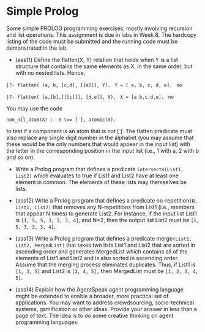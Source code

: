 Simple Prolog
=========================================

Some simple PROLOG programming exercises, mostly involving recursion and list operations. This assignment is due in labs in Week 8. The hardcopy listing of the code must be submitted and the running code must be demonstrated in the lab.


- (ass11) Define the flatten(X, Y) relation that holds when Y is a list structure that contains the same elements as X, in the same order, but with no nested lists. 
Hence,


`|?- flatten( [a, b, [c,d], [[e]]], Y). `
`Y = [ a, b, c, d, e]. `
`no`


`|?- flatten( [a,[b],[[[c]]], [d,e]], X). `
`X = [a,b,c,d,e]. `
`no`

You may use the code 


`non_nil_atom(X) :- X \== [ ], atomic(X). `


to test if a component is an atom that is not [ ]. The flatten predicate must also replace any single digit number in the alphabet (you may assume that these would be the only numbers that would appear in the input list) with the letter in the corresponding position in the input list (i.e., 1 with a, 2 with b and so on).


- Write a Prolog program that defines a predicate `intersects(List1, List2)` which evaluates to true if List1 and List2 have at least one element in common. The elements of these lists may themselves be lists.


- (ass12) Write a Prolog program that defines a predicate no-repetition`(N, List1, List2)` that removes any N-repetitions from List1 (i.e., members that appear N times) to generate List2. For instance, if the input list List1 is `[1, 5, 5, 3, 3, 3, 4]`, and N=2, then the output list List2 must be `[1, 5, 3, 3, 3, 4]`.


- (ass13) Write a Prolog program that defines a predicate merge`(List1, List2, MergedList)` that takes two lists List1 and List2 that are sorted in ascending order and generates MergedList which contains all of the elements of List1 and List2 and is also sorted in ascending order. Assume that the merging process eliminates duplicates. Thus, if List1 is `[1, 3, 5]` and List2 is `[2, 4, 5],` then MergedList must be `[1, 2, 3, 4, 5]`.


- (ass14) Explain how the AgentSpeak agent programming language might be extended to enable a broader, more practical set of applications. You may want to address crowdsourcing, socio-technical systems, gamification or other ideas. Provide your answer in less than a page of text. The idea is to do some creative thinking on agent programming languages.

